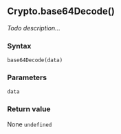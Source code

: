 ## Crypto.base64Decode()
_Todo description..._

### Syntax
```
base64Decode(data)
```

### Parameters
<dl>
    <dt><code>data</code></dt>
</dl>

### Return value

<dl>
    <dt>None <code>undefined</code></dt>
</dl>


